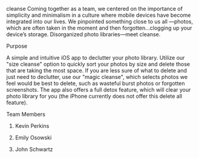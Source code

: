 cleanse
Coming together as a team, we centered on the importance of simplicity and minimalism in a culture where mobile devices have become integrated into our lives. We pinpointed something close to us all —photos, which are often taken in the moment and then forgotten…clogging up your device’s storage. Disorganized photo libraries—meet cleanse.

Purpose

A simple and intuitive iOS app to declutter your photo library. Utilize our "size cleanse" option to quickly sort your photos by size and delete those that are taking the most space. If you are less sure of what to delete and just need to declutter, use our "magic cleanse", which selects photos we feel would be best to delete, such as wasteful burst photos or forgotten screenshots. The app also offers a full detox feature, which will clear your photo library for you (the iPhone currently does not offer this delete all feature).

Team Members

1) Kevin Perkins

2) Emily Osowski

3) John Schwartz
